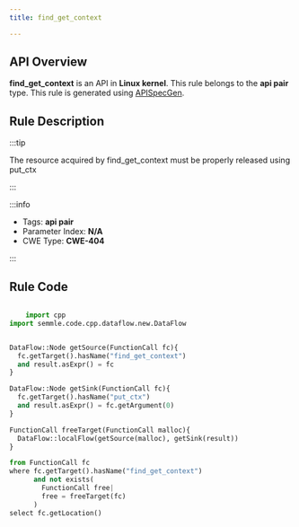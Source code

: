 ```yaml
---
title: find_get_context

---
```



## API Overview
**find_get_context** is an API in **Linux kernel**. This rule belongs to the **api pair** type. This rule is generated using [APISpecGen](../../tools/APISpecGen).
## Rule Description

:::tip

The resource acquired by find_get_context must be properly released using put_ctx

:::

:::info

- Tags: **api pair**
- Parameter Index: **N/A**
- CWE Type: **CWE-404**

:::

## Rule Code
```python

    import cpp
import semmle.code.cpp.dataflow.new.DataFlow


DataFlow::Node getSource(FunctionCall fc){
  fc.getTarget().hasName("find_get_context")
  and result.asExpr() = fc
}

DataFlow::Node getSink(FunctionCall fc){
  fc.getTarget().hasName("put_ctx")
  and result.asExpr() = fc.getArgument(0)
}

FunctionCall freeTarget(FunctionCall malloc){
  DataFlow::localFlow(getSource(malloc), getSink(result))
}

from FunctionCall fc
where fc.getTarget().hasName("find_get_context")
      and not exists(
        FunctionCall free| 
        free = freeTarget(fc)
      )
select fc.getLocation()

    
```